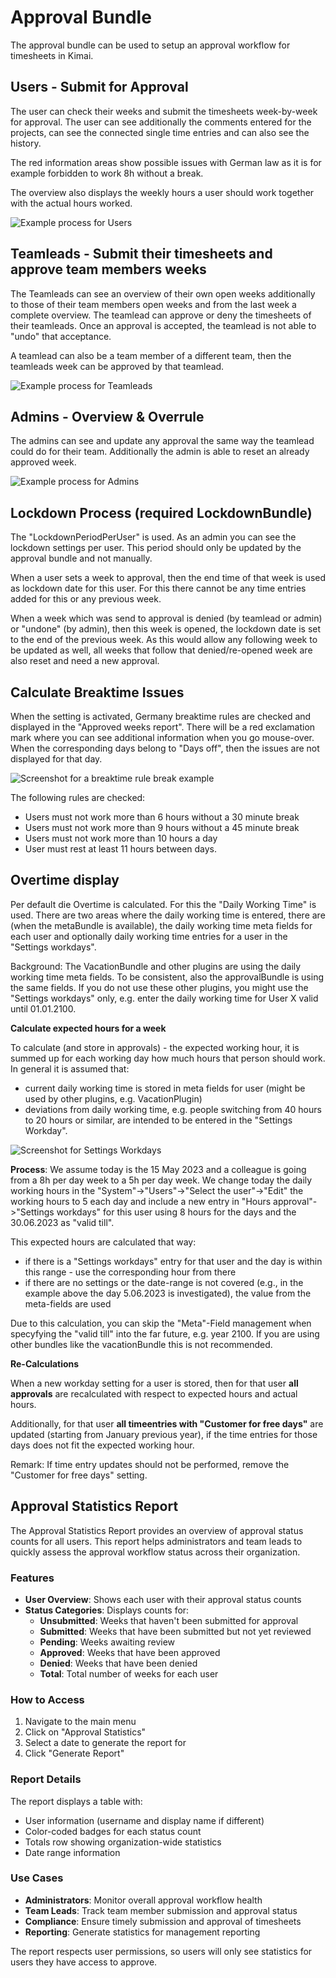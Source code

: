 # Approval Bundle

The approval bundle can be used to setup an approval workflow for timesheets in Kimai.

## Users - Submit for Approval

The user can check their weeks and submit the timesheets week-by-week for approval. The user can see additionally the comments entered for the projects, can see the connected single time entries and can also see the history. 

The red information areas show possible issues with German law as it is for example forbidden to work 8h without a break.

The overview also displays the weekly hours a user should work together with the actual hours worked.

![Example process for Users](./_documentation/ApprovalUser.gif)

## Teamleads - Submit their timesheets and approve team members weeks

The Teamleads can see an overview of their own open weeks additionally to those of their team members open weeks and from the last week a complete overview. The teamlead can approve or deny the timesheets of their teamleads. Once an approval is accepted, the teamlead is not able to "undo" that acceptance.

A teamlead can also be a team member of a different team, then the teamleads week can be approved by that teamlead.

![Example process for Teamleads](./_documentation/ApprovalTeamlead.gif)

## Admins - Overview & Overrule

The admins can see and update any approval the same way the teamlead could do for their team. Additionally the admin is able to reset an already approved week.

![Example process for Admins](./_documentation/ApprovalAdmin.gif)

## Lockdown Process (required LockdownBundle)

The "LockdownPeriodPerUser" is used. As an admin you can see the lockdown settings per user. This period should only be updated by the approval bundle and not manually.

When a user sets a week to approval, then the end time of that week is used as lockdown date for this user. For this there cannot be any time entries added for this or any previous week.

When a week which was send to approval is denied (by teamlead or admin) or "undone" (by admin), then this week is opened, the lockdown date is set to the end of the previous week. As this would allow any following week to be updated as well, all weeks that follow that denied/re-opened week are also reset and need a new approval.

## Calculate Breaktime Issues

When the setting is activated, Germany breaktime rules are checked and displayed in the "Approved weeks report". There will be a red exclamation mark where you can see additional information when you go mouse-over. When the corresponding days belong to "Days off", then the issues are not displayed for that day.

![Screenshot for a breaktime rule break example](./_documentation/Screenshot_breaktimeRules.png)

The following rules are checked:

- Users must not work more than 6 hours without a 30 minute break
- Users must not work more than 9 hours without a 45 minute break
- Users must not work more than 10 hours a day
- User must rest at least 11 hours between days.

## Overtime display

Per default die Overtime is calculated. For this the "Daily Working Time" is used. There are two areas where the daily working time is entered, there are (when the metaBundle is available), the daily working time meta fields for each user and optionally daily working time entries for a user in the "Settings workdays".

Background: The VacationBundle and other plugins are using the daily working time meta fields. To be consistent, also the approvalBundle is using the same fields. If you do not use these other plugins, you might use the "Settings workdays" only, e.g. enter the daily working time for User X valid until 01.01.2100.

**Calculate expected hours for a week**

To calculate (and store in approvals) - the expected working hour, it is summed up for each working day how much hours that person should work. In general it is assumed that:

- current daily working time is stored in meta fields for user (might be used by other plugins, e.g. VacationPlugin)
- deviations from daily working time, e.g. people switching from 40 hours to 20 hours or similar, are intended to be entered in the "Settings Workday".

![Screenshot for Settings Workdays](./_documentation/Screenshot_settingsWorkdays.png)

**Process**: We assume today is the 15 May 2023 and a colleague is going from a 8h per day week to a 5h per day week. We change today the daily working hours in the "System"->"Users"->"Select the user"->"Edit" the working hours to 5 each day and include a new entry in "Hours approval"->"Settings workdays" for this user using 8 hours for the days and the 30.06.2023 as "valid till". 

This expected hours are calculated that way:

- if there is a "Settings workdays" entry for that user and the day is within this range - use the corresponding hour from there
- if there are no settings or the date-range is not covered (e.g., in the example above the day 5.06.2023 is investigated), the value from the meta-fields are used

Due to this calculation, you can skip the "Meta"-Field management when specyfying the "valid till" into the far future, e.g. year 2100. If you are using other bundles like the vacationBundle this is not recommended.

**Re-Calculations**

When a new workday setting for a user is stored, then for that user **all approvals** are recalculated with respect to expected hours and actual hours. 

Additionally, for that user **all timeentries with "Customer for free days"** are updated (starting from January previous year), if the time entries for those days does not fit the expected working hour.

Remark: If time entry updates should not be performed, remove the "Customer for free days" setting.

## Approval Statistics Report

The Approval Statistics Report provides an overview of approval status counts for all users. This report helps administrators and team leads to quickly assess the approval workflow status across their organization.

### Features

- **User Overview**: Shows each user with their approval status counts
- **Status Categories**: Displays counts for:
  - **Unsubmitted**: Weeks that haven't been submitted for approval
  - **Submitted**: Weeks that have been submitted but not yet reviewed
  - **Pending**: Weeks awaiting review
  - **Approved**: Weeks that have been approved
  - **Denied**: Weeks that have been denied
  - **Total**: Total number of weeks for each user

### How to Access

1. Navigate to the main menu
2. Click on "Approval Statistics" 
3. Select a date to generate the report for
4. Click "Generate Report"

### Report Details

The report displays a table with:
- User information (username and display name if different)
- Color-coded badges for each status count
- Totals row showing organization-wide statistics
- Date range information

### Use Cases

- **Administrators**: Monitor overall approval workflow health
- **Team Leads**: Track team member submission and approval status
- **Compliance**: Ensure timely submission and approval of timesheets
- **Reporting**: Generate statistics for management reporting

The report respects user permissions, so users will only see statistics for users they have access to approve.

